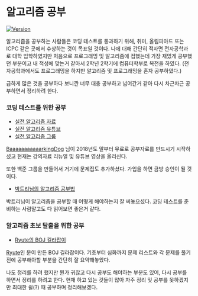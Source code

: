 # 알고리즘 공부

[![Version](https://img.shields.io/badge/Version-v0.0.1-brightgreen)](https://github.com/tony9402/Study-for-algorithm)

알고리즘을 공부하는 사람들은 코딩 테스트를 통과하기 위해, 취미, 올림피아드 또는 ICPC 같은 곳에서 수상하는 것이 목표일 것이다.  나에 대해 간단히 적자면 전자공학과로 대학 입학하였지만 처음으로 프로그래밍 및 알고리즘에 접했는데 가장 재밌게 공부했던 부분이고 내 적성에 맞는거 같아서 2학년 2학기에 컴퓨터학부로 복전을 하였다. (전자공학과에서도 프로그래밍을 하지만 알고리즘 및 프로그래밍을 혼자 공부하였다.)

급하게 많은 것을 공부하다 보니깐 너무 대충 공부하고 넘어간거 같아 다시 차근차근 공부하면서 정리하려 한다.

### 코딩 테스트를 위한 공부

 - [실전 알고리즘 자료](https://blog.encrypted.gg/category/%EA%B0%95%EC%A2%8C/%EC%8B%A4%EC%A0%84%20%EC%95%8C%EA%B3%A0%EB%A6%AC%EC%A6%98)
 - [실전 알고리즘 유튜브](https://www.youtube.com/channel/UCwFszkz9NbnQyQn5YbDf)
 - [실전 알고리즘 그룹](https://www.acmicpc.net/group/4490)

[BaaaaaaaaaaarkingDog](https://www.acmicpc.com/user/BaaaaaaaaaaarkingDog) 님이 2018년도 말부터 무료로 공부자료를 만드시기 시작하셨고 현재는 강의자료 리뉴얼 및 유튜브 영상을 올리신다.

또한 백준 그룹을 만들어서 거기에 문제집도 추가하셨다. 가입을 하면 금방 승인이 될 것이다.


 - [박트리님의 알고리즘 공부법](https://baactree.tistory.com/52)

 박트리님이 알고리즘을 공부할 때 어떻게 해야하는지 잘 써놓으셨다. 코딩 테스트를 준비하는 사람말고도 다 읽어보면 좋은거 같다.


### 알고리즘 초보 탈출을 위한 공부

 - [Ryute의 BOJ 길라잡이](https://ryute.tistory.com/m/33)

 [Ryute](https://www.acmicpc.com/user/ryute)인 분이 만든 BOJ 길라잡이다. 기초부터 심화까지 문제 리스트와 각 문제를 풀기 전에 공부해아할 부분을 간단히 잘 요약해놓았다.


나도 정리를 하려 했지만 뭔가 귀찮고 다시 공부도 해야하는 부분도 있어, 다시 공부를 하면서 정리를 하려고 한다. 현재 하고 있는 것들이 많아 자주 정리 및 공부를 못하겠지만 최대한 쉴(?) 때 공부하며 정리해보겠다.
